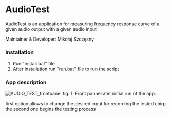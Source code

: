# AudioTest
AudioTest is an application for measuring frequency response curve of a given audio output with a given audio input

Maintainer & Developer: Mikołaj Szczęsny

### Installation
1. Run "install.bat" file
2. After installation run "run.bat" file to run the script

### App description
![AUDIO_TEST_frontpanel](https://user-images.githubusercontent.com/77160449/174498120-10c0147c-1cbd-496c-ae3a-9cc4b1745363.png)
fig. 1. Front pannel ater initial run of the app.

first option allows to change the desired input for recording the tested chirp
the second one begins the testing process
